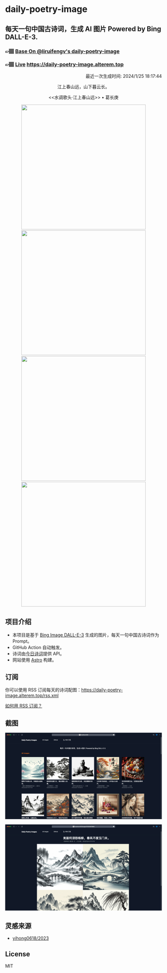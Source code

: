 
# daily-poetry-image

## 每天一句中国古诗词，生成 AI 图片 Powered by Bing DALL-E-3.

### 👉🏽 [Base On @liruifengv's daily-poetry-image](https://github.com/liruifengv/daily-poetry-image)

### 👉🏽 [Live](https://daily-poetry-image.alterem.top/) https://daily-poetry-image.alterem.top

<p align="right">
  最近一次生成时间: 2024/1/25 18:17:44
</p>
<p align="center">
江上春山远，山下暮云长。
</p>
<p align="center">
<<水调歌头·江上春山远>> • 葛长庚
</p>
<p align="center">
<img src="https://tse1.mm.bing.net/th/id/OIG.aj80q2H2IMj8Th4uZ_nM" height="400" width="400" />
<img src="https://tse2.mm.bing.net/th/id/OIG.OXBYZGvOSG8BZuC0oaUK" height="400" width="400" />
<img src="https://tse2.mm.bing.net/th/id/OIG._GBGWdzWmf5frrZZQKEd" height="400" width="400" />
<img src="https://tse1.mm.bing.net/th/id/OIG.fVjPlEg6M8QZUzlmWWAV" height="400" width="400" />
</p>

## 项目介绍

-   本项目是基于 [Bing Image DALL-E-3](https://www.bing.com/images/create) 生成的图片，每天一句中国古诗词作为 Prompt。
-   GitHub Action 自动触发。
-   诗词由[今日诗词](https://www.jinrishici.com/)提供 API。
-   网站使用 [Astro](https://astro.build) 构建。

## 订阅

你可以使用 RSS 订阅每天的诗词配图：https://daily-poetry-image.alterem.top/rss.xml

[如何用 RSS 订阅？](https://zhuanlan.zhihu.com/p/55026716)

## 截图

![图片列表](./screenshots/Snipaste_2023-12-28_21-00-26.png)

![图片详情](./screenshots/Snipaste_2023-12-28_21-00-53.png)

## 灵感来源

-   [yihong0618/2023](https://github.com/yihong0618/2023)

## License

MIT
